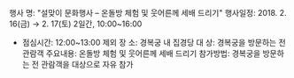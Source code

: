 행사 명: "설맞이 문화행사 – 온돌방 체험 및 웃어른께 세배 드리기"
행사일정: 2018. 2. 16(금) → 2. 17(토) 2일간, 10:00~16:00
* 점심시간: 12:00~13:00 제외
장 소: 경복궁 내 집경당
대 상: 경복궁을 방문하는 전 관람객
주요내용: 온돌방 체험 및 웃어른께 세배 드리기
참가방법: 경복궁을 방문하는 전 관람객을 대상으로 자유 참가